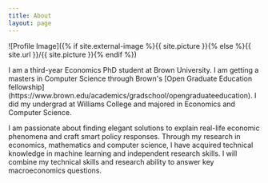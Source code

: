 ```yaml
---
title: About
layout: page
---
```

![Profile Image]({% if site.external-image %}{{ site.picture }}{% else %}{{ site.url }}/{{ site.picture }}{% endif %})

<p>I am a third-year Economics PhD student at Brown University. I am getting a masters in Computer Science through Brown's [Open Graduate Education fellowship](https://www.brown.edu/academics/gradschool/opengraduateeducation). I did my undergrad at Williams College and majored in Economics and Computer Science. </p>

<p>I am passionate about finding elegant solutions to explain real-life economic phenomena and craft smart policy responses. Through my research in economics, mathematics and computer science, I have acquired technical knowledge in machine learning and independent research skills. I will combine my technical skills and research ability to answer key macroeconomics questions.</p>
